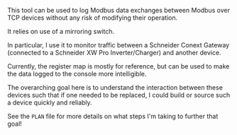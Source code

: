 This tool can be used to log Modbus data exchanges between Modbus over TCP devices without any risk of modifying their operation.

It relies on use of a mirroring switch.

In particular, I use it to monitor traffic between a Schneider Conext Gateway (connected to a Schneider XW Pro Inverter/Charger) and another device.

Currently, the register map is mostly for reference, but can be used to make the data logged to the console more intelligible.

The overarching goal here is to understand the interaction between these devices such that if one needed to be replaced, I could build or source such a device quickly and reliably.

See the `PLAN` file for more details on what steps I'm taking to further that goal!
